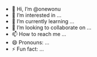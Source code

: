 - 👋 Hi, I’m @onewonu
- 👀 I’m interested in ...
- 🌱 I’m currently learning ...
- 💞️ I’m looking to collaborate on ...
- 📫 How to reach me ...
- 😄 Pronouns: ...
- ⚡ Fun fact: ...

<!---
onewonu/onewonu is a ✨ special ✨ repository because its `README.md` (this file) appears on your GitHub profile.
You can click the Preview link to take a look at your changes.
--->
